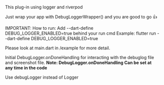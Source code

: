 This plug-in using logger and riverpod

Just wrap your app with DebugLoggerWrapper() and you are good to go 👍

IMPORTANT: How to run: Add --dart-define DEBUG_LOGGER_ENABLED=true behind your run cmd
Example: flutter run --dart-define DEBUG_LOGGER_ENABLED=true

Please look at main.dart in /example for more detail.

Initial DebugLogger.onDoneHandling for interacting with the debuglog file and screenshot file.
**Note: DebugLogger.onDoneHandling Can be set at any time in the code**

Use debugLogger instead of Logger
